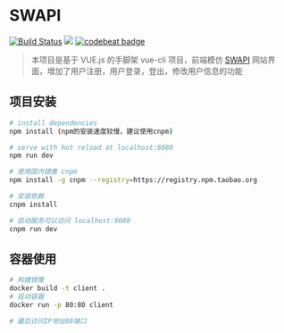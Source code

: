 # SWAPI

[![Build Status](https://www.travis-ci.org/ServiceComputingGroup/SWPIClient.svg?branch=master)](https://www.travis-ci.org/ServiceComputingGroup/SWPIClient)  ![](https://img.shields.io/badge/license-MIT-000000.svg) [![codebeat badge](https://codebeat.co/badges/5ff2ea16-87a5-4667-8c84-e3e1b260330e)](https://codebeat.co/projects/github-com-servicecomputinggroup-swpiclient-master)

> 本项目是基于 VUE.js 的手脚架 vue-cli 项目，前端模仿 [SWAPI](https://swapi.co/) 网站界面，增加了用户注册，用户登录，登出，修改用户信息的功能

## 项目安装

``` bash
# install dependencies
npm install (npm的安装速度较慢，建议使用cnpm)

# serve with hot reload at localhost:8080
npm run dev

# 使用国内镜像 cnpm
npm install -g cnpm --registry=https://registry.npm.taobao.org

# 安装依赖
cnpm install

# 启动服务可以访问 localhost:8080
cnpm run dev 
```
## 容器使用
``` bash
# 构建镜像
docker build -t client .
# 启动容器
docker run -p 80:80 client

# 最后访问IP地址80端口
```

